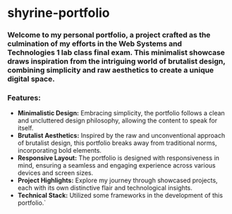 # shyrine-portfolio

### Welcome to my personal portfolio, a project crafted as the culmination of my efforts in the Web Systems and Technologies 1 lab class final exam. This minimalist showcase draws inspiration from the intriguing world of brutalist design, combining simplicity and raw aesthetics to create a unique digital space.

### Features:
* **Minimalistic Design:** Embracing simplicity, the portfolio follows a clean and uncluttered design philosophy, allowing the content to speak for itself.
* **Brutalist Aesthetics:** Inspired by the raw and unconventional approach of brutalist design, this portfolio breaks away from traditional norms, incorporating bold elements.
* **Responsive Layout:** The portfolio is designed with responsiveness in mind, ensuring a seamless and engaging experience across various devices and screen sizes.
* **Project Highlights:** Explore my journey through showcased projects, each with its own distinctive flair and technological insights.
* **Technical Stack:** Utilized some frameworks in the development of this portfolio.`